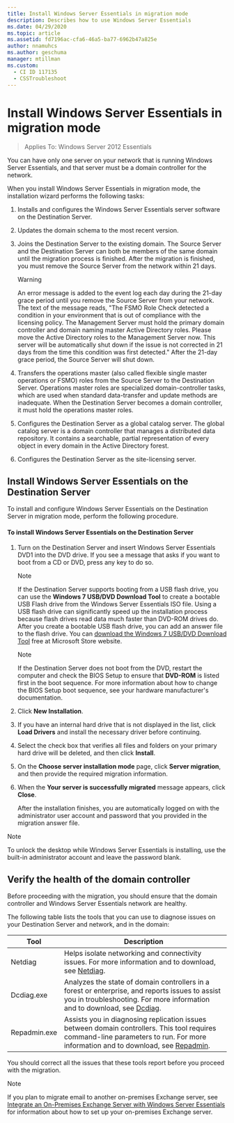 ```yaml
---
title: Install Windows Server Essentials in migration mode
description: Describes how to use Windows Server Essentials
ms.date: 04/29/2020
ms.topic: article
ms.assetid: fd7196ac-cfa6-46a5-ba77-6962b47a825e
author: nnamuhcs
ms.author: geschuma
manager: mtillman
ms.custom:
  - CI ID 117135
  - CSSTroubleshoot
---
```


# Install Windows Server Essentials in migration mode

> Applies To: Windows Server 2012 Essentials

You can have only one server on your network that is running  Windows Server Essentials, and that server must be a domain controller for the network.

 When you install  Windows Server Essentials in migration mode, the installation wizard performs the following tasks:

1.  Installs and configures the  Windows Server Essentials server software on the Destination Server.

2.  Updates the domain schema to the most recent version.

3.  Joins the Destination Server to the existing domain. The Source Server and the Destination Server can both be members of the same domain until the migration process is finished. After the migration is finished, you must remove the Source Server from the network within 21 days.

    > [!WARNING]
    >  An error message is added to the event log each day during the 21-day grace period until you remove the Source Server from your network. The text of the message reads, "The FSMO Role Check detected a condition in your environment that is out of compliance with the licensing policy. The Management Server must hold the primary domain controller and domain naming master Active Directory roles. Please move the Active Directory roles to the Management Server now. This server will be automatically shut down if the issue is not corrected in 21 days from the time this condition was first detected." After the 21-day grace period, the Source Server will shut down.

4.  Transfers the operations master (also called flexible single master operations or FSMO) roles from the Source Server to the Destination Server. Operations master roles are specialized domain-controller tasks, which are used when standard data-transfer and update methods are inadequate. When the Destination Server becomes a domain controller, it must hold the operations master roles.

5.  Configures the Destination Server as a global catalog server. The global catalog server is a domain controller that manages a distributed data repository. It contains a searchable, partial representation of every object in every domain in the Active Directory forest.

6.  Configures the Destination Server as the site-licensing server.

##  <a name="BKMK_Install"></a> Install Windows Server Essentials on the Destination Server
 To install and configure  Windows Server Essentials on the Destination Server in migration mode, perform the following procedure.

#### To install Windows Server Essentials on the Destination Server

1. Turn on the Destination Server and insert  Windows Server Essentials DVD1 into the DVD drive. If you see a message that asks if you want to boot from a CD or DVD, press any key to do so.

   > [!NOTE]
   >  If the Destination Server supports booting from a USB flash drive, you can use the **Windows 7 USB/DVD Download Tool** to create a bootable USB Flash drive from the  Windows Server Essentials ISO file. Using a USB flash drive can significantly speed up the installation process because flash drives read data much faster than DVD-ROM drives do. After you create a bootable USB flash drive, you can add an answer file to the flash drive. You can [download the Windows 7 USB/DVD Download Tool](https://go.microsoft.com/fwlink/p/?LinkId=248282) free at Microsoft Store website.

   > [!NOTE]
   >  If the Destination Server does not boot from the DVD, restart the computer and check the BIOS Setup to ensure that **DVD-ROM** is listed first in the boot sequence. For more information about how to change the BIOS Setup boot sequence, see your hardware manufacturer's documentation.

2. Click **New Installation**.

3. If you have an internal hard drive that is not displayed in the list, click **Load Drivers** and install the necessary driver before continuing.

4. Select the check box that verifies all files and folders on your primary hard drive will be deleted, and then click **Install**.

5. On the **Choose server installation mode** page, click **Server migration**, and then provide the required migration information.

6. When the **Your server is successfully migrated** message appears, click **Close**.

   After the installation finishes, you are automatically logged on with the administrator user account and password that you provided in the migration answer file.

> [!NOTE]
>  To unlock the desktop while  Windows Server Essentials is installing, use the built-in administrator account and leave the password blank.

##  <a name="BKMK_VerifyTheHealthOfDC"></a> Verify the health of the domain controller
 Before proceeding with the migration, you should ensure that the domain controller and  Windows Server Essentials network are healthy.

 The following table lists the tools that you can use to diagnose issues on your Destination Server and network, and in the domain:

|Tool|Description|
|----------|-----------------|
|Netdiag|Helps isolate networking and connectivity issues. For more information and to download, see [Netdiag](https://go.microsoft.com/fwlink/?LinkId=217388).|
|Dcdiag.exe|Analyzes the state of domain controllers in a forest or enterprise, and reports issues to assist you in troubleshooting. For more information and to download, see [Dcdiag](https://go.microsoft.com/fwlink/?LinkId=217389).|
|Repadmin.exe|Assists you in diagnosing replication issues between domain controllers. This tool requires command-line parameters to run. For more information and to download, see [Repadmin](https://go.microsoft.com/fwlink/?LinkId=217387).|

 You should correct all the issues that these tools report before you proceed with the migration.

> [!NOTE]
>  If you plan to migrate email to another on-premises Exchange server, see [Integrate an On-Premises Exchange Server with Windows Server Essentials](../manage/Integrate-an-On-Premises-Exchange-Server-with-Windows-Server-Essentials.md) for information about how to set up your on-premises Exchange server.
